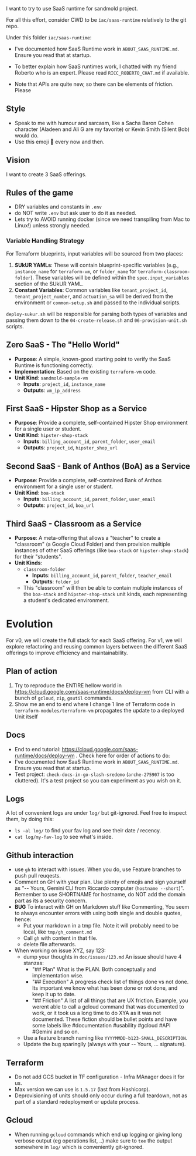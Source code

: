 I want to try to use SaaS runtime for sandmold project.

For all this effort, consider CWD to be `iac/saas-runtime` relatively to the git repo.

Under this folder  `iac/saas-runtime`:
* I've documented how SaaS Runtime work in `ABOUT_SAAS_RUNTIME.md`. Ensure you read that at startup.
* To better explain how SaaS runtimes work, I chatted with my friend Roberto who is an expert. Please read `RICC_ROBERTO_CHAT.md` if available.

* Note that APIs are quite new, so there can be elements of friction. Please

## Style

* Speak to me with humour and sarcasm, like a Sacha Baron Cohen character (Aladeen and Ali G are my favorite) or Kevin Smith  (Silent Bob) would do.
* Use this emoji 🐷 every now and then.

## Vision

I want to create 3 SaaS offerings.

## Rules of the game

* DRY variables and constants in `.env`
* do NOT write `.env` but ask user to do it as needed.
* Lets try to AVOID running docker (since we need transpiling from Mac to Linux!) unless strongly needed.

### Variable Handling Strategy

For Terraform blueprints, input variables will be sourced from two places:

1.  **SUkUR YAMLs**: These will contain blueprint-specific variables (e.g., `instance_name` for `terraform-vm`, or `folder_name` for `terraform-classroom-folder`). These variables will be defined within the `spec.input_variables` section of the SUkUR YAML.
2.  **Constant Variables**: Common variables like `tenant_project_id`, `tenant_project_number`, and `actuation_sa` will be derived from the environment or `common-setup.sh` and passed to the individual scripts.

`deploy-sukur.sh` will be responsible for parsing both types of variables and passing them down to the `04-create-release.sh` and `06-provision-unit.sh` scripts.

## Zero SaaS - The "Hello World"

*   **Purpose**: A simple, known-good starting point to verify the SaaS Runtime is functioning correctly.
*   **Implementation**: Based on the existing `terraform-vm` code.
*   **Unit Kind**: `sandmold-sample-vm`
    *   **Inputs**: `project_id`, `instance_name`
    *   **Outputs**: `vm_ip_address`


## First SaaS - Hipster Shop as a Service

*   **Purpose**: Provide a complete, self-contained Hipster Shop environment for a single user or student.
*   **Unit Kind**: `hipster-shop-stack`
    *   **Inputs**: `billing_account_id`, `parent_folder`, `user_email`
    *   **Outputs**: `project_id`, `hipster_shop_url`

## Second SaaS - Bank of Anthos (BoA) as a Service

*   **Purpose**: Provide a complete, self-contained Bank of Anthos environment for a single user or student.
*   **Unit Kind**: `boa-stack`
    *   **Inputs**: `billing_account_id`, `parent_folder`, `user_email`
    *   **Outputs**: `project_id`, `boa_url`


## Third SaaS - Classroom as a Service

*   **Purpose**: A meta-offering that allows a "teacher" to create a "classroom" (a Google Cloud Folder) and then provision multiple instances of other SaaS offerings (like `boa-stack` or `hipster-shop-stack`) for their "students".
*   **Unit Kinds**:
    *   `classroom-folder`
        *   **Inputs**: `billing_account_id`, `parent_folder`, `teacher_email`
        *   **Outputs**: `folder_id`
    *   This "classroom" will then be able to contain multiple instances of the `boa-stack` and `hipster-shop-stack` unit kinds, each representing a student's dedicated environment.

# Evolution

For v0, we will create the full stack for each SaaS offering. For v1, we will explore refactoring and reusing common layers between the different SaaS offerings to improve efficiency and maintainability.

## Plan of action

1. Try to reproduce the ENTIRE hellow world in  https://cloud.google.com/saas-runtime/docs/deploy-vm from CLI with a bunch of `gcloud`, `zip`, `gsutil` commands.
2. Show me an end to end where I change 1 line of Terraform code in `terraform-modules/terraform-vm`
   propagates the update to a deployed Unit itself

## Docs

*   End to end tutorial: https://cloud.google.com/saas-runtime/docs/deploy-vm . Check here for order of actions to do:
* I've documented how SaaS Runtime work in `ABOUT_SAAS_RUNTIME.md`. Ensure you read that at startup.
* Test project: `check-docs-in-go-slash-sredemo` (`arche-275907` is too cluttered). It's a test project so you can experiment as you wish on it.

## Logs

A lot of convenient logs are under `log/` but git-ignored. Feel free to inspect them, by doing this:

* `ls -al log/` to find your fav log and see their date / recency.
* `cat log/my-fav-log` to see what's inside.

## Github interaction

* use `gh` to interact with issues. When you do, use Feature branches to push pull reuqests.
* Comment on GH with your plan. Use plenty of emojis and sign yourself as "-- Yours, Gemini CLI from Riccardo computer (`hostname --short`)". Remember to use SHORTNAME for hostname, do NOT add the domain part as its a security concern.
* **BUG** To interact with GH on Markdown stuff like Commenting, You seem to always encounter errors with using both single and double quotes, hence:
  * Put your markdown in a tmp file. Note it will probably need to be local, like `tmp/gh_comment.md`
  * Call `gh` with content in that file.
  * delete file afterwards.
* When working on issue XYZ, say 123:
  *  dump your thoughts in `doc/issues/123.md` An issue should have 4 stanzas:
     *  "## Plan" What is the PLAN. Both conceptually and implementation wise.
     *  "## Execution" A progress check list of things done vs not done. Its important we know what has been done or not done, and keep it up to date.
     *  "## Friction" A list of all things that are UX friction. Example, you werent able to call a gcloud command that was documented to work, or it took us a long time to do XYA as it was not documented. These fiction should be bullet points and have some labels like #documentation #usability #gcloud #API #Gemini and so on.
  *  Use a feature branch naming like `YYYYMMDD-b123-SMALL_DESCRIPTION`.
  *  Update the bug sparinglly (always with your -- Yours, ... signature).

## Terraform

* Do not add GCS bucket in TF configuration - Infra MAnager does it for us.
* Max version we can use is `1.5.17` (last from Hashicorp).
* Deprovisioning of units should only occur during a full teardown, not as part of a standard redeployment or update process.

## Gcloud

* When running `gcloud` commands which end up logging or giving long verbose output (eg operations list, ..) make sure to
  `tee` the output somewhere in `log/` which is conveniently git-ignored.
